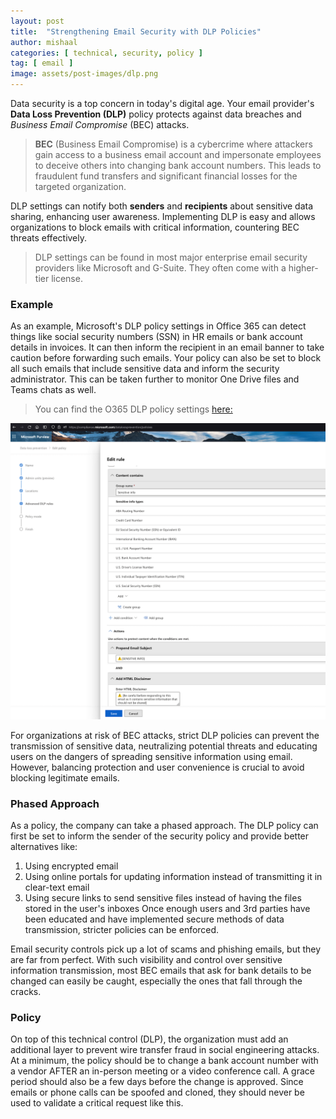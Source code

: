```yaml
---
layout: post
title:  "Strengthening Email Security with DLP Policies"
author: mishaal
categories: [ technical, security, policy ]
tag: [ email ]
image: assets/post-images/dlp.png
---
```


Data security is a top concern in today's digital age. Your email provider's **Data Loss Prevention (DLP)** policy protects against data breaches and *Business Email Compromise* (BEC) attacks.

>**BEC** (Business Email Compromise) is a cybercrime where attackers gain access to a business email account and impersonate employees to deceive others into changing bank account numbers. This leads to fraudulent fund transfers and significant financial losses for the targeted organization.

DLP settings can notify both **senders** and **recipients** about sensitive data sharing, enhancing user awareness. Implementing DLP is easy and allows organizations to block emails with critical information, countering BEC threats effectively.

>DLP settings can be found in most major enterprise email security providers like Microsoft and G-Suite. They often come with a higher-tier license.

### Example
As an example, Microsoft's DLP policy settings in Office 365 can detect things like social security numbers (SSN) in HR emails or bank account details in invoices. It can then inform the recipient in an email banner to take caution before forwarding such emails. Your policy can also be set to block all such emails that include sensitive data and inform the security administrator. This can be taken further to monitor One Drive files and Teams chats as well.

> You can find the O365 DLP policy settings [here:](https://compliance.microsoft.com/datalossprevention/policies)

![Microsoft DLP](../assets/post-images/ms-dlp.png "Microsoft DLP")

For organizations at risk of BEC attacks, strict DLP policies can prevent the transmission of sensitive data, neutralizing potential threats and educating users on the dangers of spreading sensitive information using email. However, balancing protection and user convenience is crucial to avoid blocking legitimate emails.

### Phased Approach

As a policy, the company can take a phased approach. The DLP policy can first be set to inform the sender of the security policy and provide better alternatives like:
1. Using encrypted email
2. Using online portals for updating information instead of transmitting it in clear-text email
3. Using secure links to send sensitive files instead of having the files stored in the user's inboxes
Once enough users and 3rd parties have been educated and have implemented secure methods of data transmission, stricter policies can be enforced.

Email security controls pick up a lot of scams and phishing emails, but they are far from perfect. With such visibility and control over sensitive information transmission, most BEC emails that ask for bank details to be changed can easily be caught, especially the ones that fall through the cracks.

### Policy

On top of this technical control (DLP), the organization must add an additional layer to prevent wire transfer fraud in social engineering attacks. At a minimum, the policy should be to change a bank account number with a vendor AFTER an in-person meeting or a video conference call. A grace period should also be a few days before the change is approved. Since emails or phone calls can be spoofed and cloned, they should never be used to validate a critical request like this.

